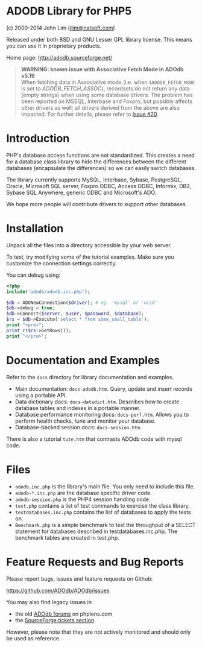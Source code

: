 ADODB Library for PHP5
======================

(c) 2000-2014 John Lim (jlim@natsoft.com)

Released under both BSD and GNU Lesser GPL library license.
This means you can use it in proprietary products.

Home page: http://adodb.sourceforge.net/

> **WARNING: known issue with Associative Fetch Mode in ADOdb v5.19**  
> When fetching data in Associative mode (i.e. when `$ADODB_FETCH_MODE` is
> set to *ADODB_FETCH_ASSOC*), recordsets do not return any data (empty strings)
> when using some database drivers. The problem has been reported on MSSQL,
> Interbase and Foxpro, but possibly affects other drivers as well; all drivers
> derived from the above are also impacted.
> For further details, please refer to [Issue #20](https://github.com/ADOdb/ADOdb/issues/20).


Introduction
============

PHP's database access functions are not standardized. This creates a
need for a database class library to hide the differences between the
different databases (encapsulate the differences) so we can easily
switch databases.

The library currently supports MySQL, Interbase, Sybase, PostgreSQL, Oracle,
Microsoft SQL server,  Foxpro ODBC, Access ODBC, Informix, DB2,
Sybase SQL Anywhere, generic ODBC and Microsoft's ADO.

We hope more people will contribute drivers to support other databases.


Installation
============

Unpack all the files into a directory accessible by your web server.

To test, try modifying some of the tutorial examples.
Make sure you customize the connection settings correctly.

You can debug using:

``` php
<?php
include('adodb/adodb.inc.php');

$db = ADONewConnection($driver); # eg. 'mysql' or 'oci8'
$db->debug = true;
$db->Connect($server, $user, $password, $database);
$rs = $db->Execute('select * from some_small_table');
print "<pre>";
print_r($rs->GetRows());
print "</pre>";
```


Documentation and Examples
==========================

Refer to the `docs` directory for library documentation and examples.

- Main documentation: `docs-adodb.htm`.
  Query, update and insert records using a portable API.
- Data dictionary docs: `docs-datadict.htm`.
  Describes how to create database tables and indexes in a portable manner.
- Database performance monitoring docs: `docs-perf.htm`.
  Allows you to perform health checks, tune and monitor your database.
- Database-backed session docs: `docs-session.htm`.

There is also a tutorial `tute.htm` that contrasts ADOdb code with
mysql code.


Files
=====

- `adodb.inc.php` is the library's main file. You only need to include this file.
- `adodb-*.inc.php` are the database specific driver code.
- `adodb-session.php` is the PHP4 session handling code.
- `test.php` contains a list of test commands to exercise the class library.
- `testdatabases.inc.php` contains the list of databases to apply the tests on.
- `Benchmark.php` is a simple benchmark to test the throughput of a SELECT
statement for databases described in testdatabases.inc.php. The benchmark
tables are created in test.php.


Feature Requests and Bug Reports
================================

Please report bugs, issues and feature requests on Github:

https://github.com/ADOdb/ADOdb/issues

You may also find legacy issues in

- the old [ADOdb forums](http://phplens.com/lens/lensforum/topics.php?id=4) on phplens.com
- the [SourceForge tickets section](http://sourceforge.net/p/adodb/_list/tickets)

However, please note that they are not actively monitored and should
only be used as reference.
